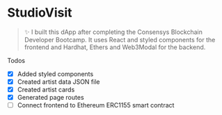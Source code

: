 # StudioVisit

> ✨ I built this dApp after completing the Consensys Blockchain Developer Bootcamp. It uses React and styled components for the frontend and Hardhat, Ethers and Web3Modal for the backend.

Todos

- [x] Added styled components
- [x] Created artist data JSON file
- [x] Created artist cards
- [x] Generated page routes
- [ ] Connect frontend to Ethereum ERC1155 smart contract
